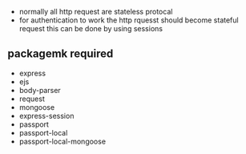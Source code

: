 * normally all http request are stateless protocal 
* for authentication to work the http rquesst should become stateful request this can be done by using sessions 


## packagemk required

* express 
* ejs
* body-parser 
* request 
* mongoose
* express-session
* passport 
* passport-local 
* passport-local-mongoose